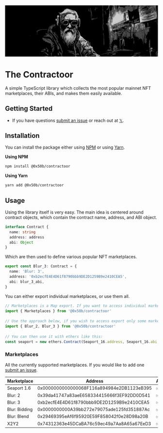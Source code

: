 <p align="center">
  <img src="./cover.png">
</p>

# The Contractoor

A simple TypeScript library which collects the most popular mainnet NFT marketplaces, their ABIs, and makes them easily available.

## Getting Started

- If you have questions [submit an issue](https://github.com/designoor/contractoor/issues) or reach out at [𝕏](https://x.com/0x50b).

## Installation

You can install the package either using [NPM](https://www.npmjs.com/package/@0x50b/contractoor) or using [Yarn](https://yarnpkg.com/package?q=contractoor&name=%400x50b%2Fcontractoor).

**Using NPM**

```bash
npm install @0x50b/contractoor
```

**Using Yarn**

```bash
yarn add @0x50b/contractoor
```

## Usage

Using the library itself is very easy. The main idea is centered around contract objects, which contain the contract name, address, and ABI object.

```TypeScript
interface Contract {
  name: string
  address: address
  abi: Object
}
```

Which are then used to define various popular NFT marketplaces.

```TypeScript
export const Blur_3: Contract = {
  name: 'Blur: 3',
  address: '0xb2ecfE4E4D61f8790bbb9DE2D1259B9e2410CEA5',
  abi: blur_3_abi,
}
```

You can either export individual marketplaces, or use them all.

```TypeScript
// Marketplaces is a Map export. If you want to access individual marketplaces, use Marketplaces.get('blur_2')
import { Marketplaces } from '@0x50b/contractoor'

// Use the approach below, if you wish to access export only some marketplaces.
import { Blur_2, Blur_3 } from '@0x50b/contractoor'

// You can then use it with ethers like this:
const seaport = new ethers.Contract(Seaport_16.address, Seaport_16.abi, provider)
```

### Marketplaces

All the currently supported marketplaces. If you would like to add one [submit an issue](https://github.com/designoor/contractoor/issues).

| Marketplace   | Address                                    | ABI |
|---------------|--------------------------------------------|-----|
| Seaport 1.6   | 0x0000000000000068F116a894984e2DB1123eB395 | ✅  |
| Blur: 2       | 0x39da41747a83aeE658334415666f3EF92DD0D541 | ✅  |
| Blur: 3       | 0xb2ecfE4E4D61f8790bbb9DE2D1259B9e2410CEA5 | ✅  |
| Blur: Bidding | 0x0000000000A39bb272e79075ade125fd351887Ac | ✅  |
| Blur: Blend   | 0x29469395eAf6f95920E59F858042f0e28D98a20B | ✅  |
| X2Y2          | 0x74312363e45DCaBA76c59ec49a7Aa8A65a67EeD3 | ✅  |
